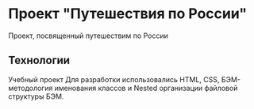 # Проект "Путешествия по России"

Проект, посвященный путешествим по России

## Технологии

Учебный проект
Для разработки использовались HTML, CSS, БЭМ-методология именования классов и Nested организации файловой структуры БЭМ.
